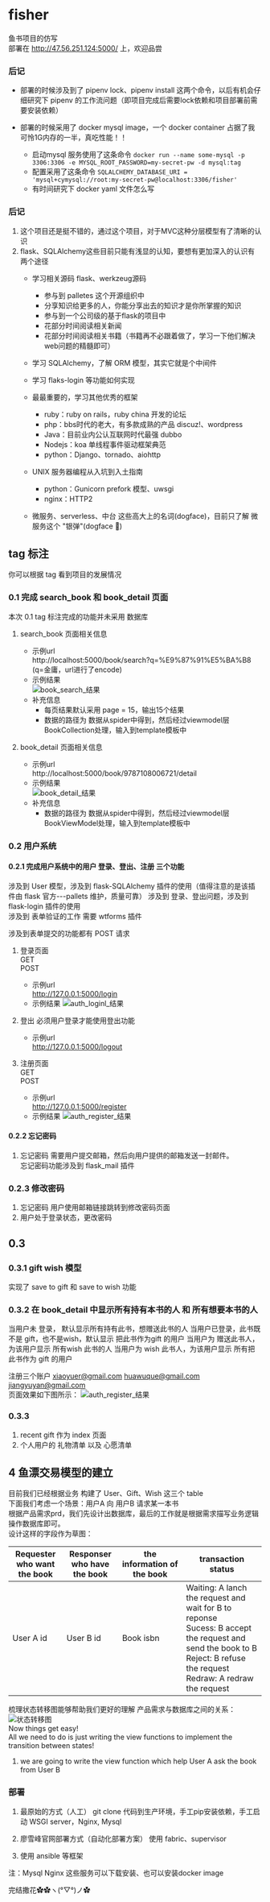 # fisher
鱼书项目的仿写  
部署在 http://47.56.251.124:5000/ 上，欢迎品尝

### 后记
- 部署的时候涉及到了 pipenv lock、pipenv install 这两个命令，以后有机会仔细研究下 pipenv 的工作流问题（即项目完成后需要lock依赖和项目部署前需要安装依赖）

- 部署的时候采用了 docker mysql image，一个 docker container 占据了我可怜1G内存的一半，真吃性能！！  
  - 启动mysql 服务使用了这条命令 ```docker run --name some-mysql -p 3306:3306 -e MYSQL_ROOT_PASSWORD=my-secret-pw -d mysql:tag```
  - 配置采用了这条命令 ```SQLALCHEMY_DATABASE_URI = 'mysql+cymysql://root:my-secret-pw@localhost:3306/fisher'```
  - 有时间研究下 docker yaml 文件怎么写




### 后记
1. 这个项目还是挺不错的，通过这个项目，对于MVC这种分层模型有了清晰的认识  
2. flask、SQLAlchemy这些目前只能有浅显的认知，要想有更加深入的认识有两个途径
   - 学习相关源码 flask、werkzeug源码
     - 参与到 palletes 这个开源组织中
     - 分享知识给更多的人，你能分享出去的知识才是你所掌握的知识
     - 参与到一个公司级的基于flask的项目中
     - 花部分时间阅读相关新闻
     - 花部分时间阅读相关书籍（书籍再不必跟着做了，学习一下他们解决web问题的精髓即可） 
   - 学习 SQLAlchemy，了解 ORM 模型，其实它就是个中间件
   - 学习 flaks-login 等功能如何实现
   - 最最重要的，学习其他优秀的框架
     - ruby：ruby on rails，ruby china 开发的论坛
     - php：bbs时代的老大，有多款成熟的产品 discuz!、wordpress
     - Java：目前业内公认互联网时代最强 dubbo
     - Nodejs：koa 单线程事件驱动框架典范
     - python：Django、tornado、aiohttp
   
   - UNIX 服务器编程从入坑到入土指南
     - python：Gunicorn prefork 模型、uwsgi
     - nginx：HTTP2
   - 微服务、serverless、中台 这些高大上的名词(dogface)，目前只了解 微服务这个 "银弹"(dogface 🐶)

## tag 标注
你可以根据 tag 看到项目的发展情况
### 0.1 完成 search_book 和 book_detail 页面  
本次 0.1 tag 标注完成的功能并未采用 数据库
1. search_book 页面相关信息  
   - 示例url  
   http://localhost:5000/book/search?q=%E9%87%91%E5%BA%B8   (q=金庸，url进行了encode)
   - 示例结果  
   ![book_search_结果](./README_static_files/book_search.png)
   - 补充信息  
     - 每页结果默认采用 page = 15，输出15个结果
     - 数据的路径为 数据从spider中得到，然后经过viewmodel层BookCollection处理，输入到template模板中 

2. book_detail 页面相关信息  
   - 示例url  
   http://localhost:5000/book/9787108006721/detail  
   - 示例结果  
   ![book_detail_结果](./README_static_files/book_detail.png)
   - 补充信息
     - 数据的路径为 数据从spider中得到，然后经过viewmodel层BookViewModel处理，输入到template模板中 


### 0.2 用户系统
#### 0.2.1 完成用户系统中的用户 登录、登出、注册 三个功能
涉及到 User 模型，涉及到 flask-SQLAlchemy 插件的使用（值得注意的是该插件由 flask 官方---pallets 维护，质量可靠）
涉及到 登录、登出问题，涉及到 flask-login 插件的使用  
涉及到 表单验证的工作 需要 wtforms 插件

涉及到表单提交的功能都有 POST 请求
1. 登录页面  
   GET  
   POST
   - 示例url  
   http://127.0.0.1:5000/login
   - 示例结果
   ![auth_loginl_结果](./README_static_files/auth_login.png)
   
2. 登出
   必须用户登录才能使用登出功能
   - 示例url  
   http://127.0.0.1:5000/logout
3. 注册页面  
   GET  
   POST
   - 示例url  
   http://127.0.0.1:5000/register
   - 示例结果
   ![auth_register_结果](./README_static_files/auth_register.png)

#### 0.2.2 忘记密码
1. 忘记密码
   需要用户提交邮箱，然后向用户提供的邮箱发送一封邮件。  
   忘记密码功能涉及到 flask_mail 插件

### 0.2.3 修改密码
1. 忘记密码 用户使用邮箱链接跳转到修改密码页面
2. 用户处于登录状态，更改密码


## 0.3
### 0.3.1 gift wish 模型
实现了 save to gift 和 save to wish 功能

### 0.3.2 在 book_detail 中显示所有持有本书的人 和 所有想要本书的人
  
当用户未 登录， 默认显示所有持有此书，想赠送此书的人
当用户已登录，此书既不是 gift，也不是wish，默认显示 把此书作为gift 的用户
当用户为 赠送此书人，为该用户显示 所有wish 此书的人
当用户为 wish 此书人，为该用户显示 所有把此书作为 gift 的用户

注册三个账户 xiaoyuer@gmail.com huawuque@gmail.com jiangyuyan@gmail.com  
页面效果如下图所示：
![auth_register_结果](./README_static_files/book_detail_with_wishes.png)

### 0.3.3 
1. recent gift 作为 index 页面
2. 个人用户的  礼物清单  以及    心愿清单



## 4 鱼漂交易模型的建立
目前我们已经根据业务 构建了 User、Gift、Wish 这三个 table  
下面我们考虑一个场景：用户A 向 用户B 请求某一本书  
根据产品需求prd，我们先设计出数据库，最后的工作就是根据需求描写业务逻辑操作数据库即可。  
设计这样的字段作为草图：  

| Requester<br>who want the book 	| Responser<br>who have the book 	| the information of the book 	| transaction status                                                                                                                                                            	|
|--------------------------------	|--------------------------------	|-----------------------------	|-------------------------------------------------------------------------------------------------------------------------------------------------------------------------------	|
| User A id                      	| User B id                      	| Book isbn                   	| Waiting: A lanch the request and wait for B to reponse<br>Sucess: B accept the request and send the book to B<br>Reject: B refuse the request<br>Redraw: A redraw the request 	|

梳理状态转移图能够帮助我们更好的理解 产品需求与数据库之间的关系：  
![状态转移图](./README_static_files/状态转移图.PNG)  
Now things get easy!  
All we need to do is just writing the view functions to implement the transition between states!

1. we are going to write the view function which help User A ask the book from User B  


### 部署
1. 最原始的方式（人工） 
git clone 代码到生产环境，手工pip安装依赖，手工启动 WSGI server，Nginx, Mysql

2. 廖雪峰官网部署方式（自动化部署方案）
使用 fabric、supervisor

3. 使用 ansible 等框架

注：Mysql Nginx 这些服务可以下载安装、也可以安装docker image


   
完结撒花✿✿ヽ(°▽°)ノ✿
